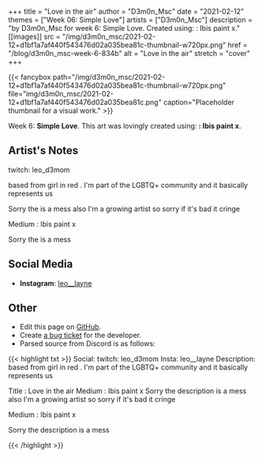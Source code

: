 +++
title =       "Love in the air"
author =      "D3m0n_Msc"
date =        "2021-02-12"
themes =      ["Week 06: Simple Love"]
artists =     ["D3m0n_Msc"]
description = "by D3m0n_Msc for week 6: Simple Love. Created using: : Ibis paint x."
[[images]]
              src = "/img/d3m0n_msc/2021-02-12+d1bf1a7af440f543476d02a035bea81c-thumbnail-w720px.png"
              href = "/blog/d3m0n_msc-week-6-834b"
              alt = "Love in the air"
              stretch = "cover"
+++


{{< fancybox path="/img/d3m0n_msc/2021-02-12+d1bf1a7af440f543476d02a035bea81c-thumbnail-w720px.png" file="img/d3m0n_msc/2021-02-12+d1bf1a7af440f543476d02a035bea81c.png" caption="Placeholder thumbnail for a visual work." >}}


Week 6: **Simple Love**. This art was lovingly created using: **: Ibis paint x**.

## Artist's Notes

twitch: leo_d3mom

based from girl in red . I'm part of the LGBTQ+ community and it basically represents us

Sorry the is a mess also I'm a growing artist so sorry if it's bad it cringe

Medium : Ibis paint x

Sorry the is a mess

## Social Media

- **Instagram**: <a href='https://instagram.com/leo__layne' target='_blank'>leo__layne</a>

## Other

- Edit this page on [GitHub](https://github.com/teaminkling/web-refresh/edit/main/content/blog/d3m0n_msc-week-6-834b.md).
- Create [a bug ticket](https://github.com/teaminkling/web-refresh/issues/new?assignees=&labels=bug&template=problem-report.md&title=) for the developer.
- Parsed source from Discord is as follows:

{{< highlight txt >}}
Social: twitch: leo_d3mom
Insta: leo__layne
Description: based from girl in red . I'm part of the LGBTQ+ community and it basically represents us

Title : Love in the air
Medium : Ibis paint x
Sorry the description is a mess also I'm a growing artist so sorry if it's bad it cringe

Medium : Ibis paint x

Sorry the description is a mess

{{< /highlight >}}